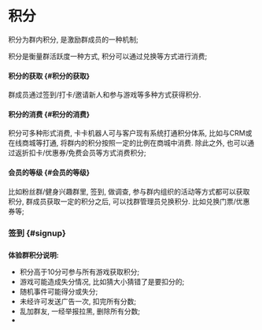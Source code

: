 # 积分

积分为群内积分, 是激励群成员的一种机制;

积分是衡量群活跃度一种方式, 积分可以通过兑换等方式进行消费;



#### 积分的获取 {#积分的获取}

群成员通过签到/打卡/邀请新人和参与游戏等多种方式获得积分.

#### 积分的消费 {#积分的消费}

积分可多种形式消费, 卡卡机器人可与客户现有系统打通积分体系, 比如与CRM或在线商城等打通, 将群内的积分按照一定的比例在商城中消费. 除此之外, 也可以通过返折扣卡/优惠券/免费会员等方式消费积分;

#### 会员的等级 {#会员的等级}

比如粉丝群/健身兴趣群里, 签到, 做调查, 参与群内组织的活动等方式都可以获取积分, 群成员获取一定的积分之后, 可以找群管理员兑换积分. 比如兑换门票/优惠券等;



### 签到 {#signup}

### 



**体验群积分说明:**

* 积分高于10分可参与所有游戏获取积分;
* 游戏可能造成失分情况, 比如猜大小猜错了是要扣分的;
* 随机事件可能得分或失分;
* 未经许可发送广告一次, 扣完所有分数;
* 乱加群友, 一经举报拉黑, 删除所有分数;
* 


